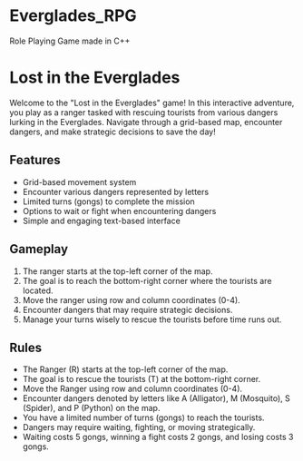 # Everglades_RPG
Role Playing Game made in C++

# Lost in the Everglades

Welcome to the "Lost in the Everglades" game! In this interactive adventure, you play as a ranger tasked with rescuing tourists from various dangers lurking in the Everglades. Navigate through a grid-based map, encounter dangers, and make strategic decisions to save the day!

## Features

- Grid-based movement system
- Encounter various dangers represented by letters
- Limited turns (gongs) to complete the mission
- Options to wait or fight when encountering dangers
- Simple and engaging text-based interface

## Gameplay

1. The ranger starts at the top-left corner of the map.
2. The goal is to reach the bottom-right corner where the tourists are located.
3. Move the ranger using row and column coordinates (0-4).
4. Encounter dangers that may require strategic decisions.
5. Manage your turns wisely to rescue the tourists before time runs out.

## Rules

- The Ranger (R) starts at the top-left corner of the map.
- The goal is to rescue the tourists (T) at the bottom-right corner.
- Move the Ranger using row and column coordinates (0-4).
- Encounter dangers denoted by letters like A (Alligator), M (Mosquito), S (Spider), and P (Python) on the map.
- You have a limited number of turns (gongs) to reach the tourists.
- Dangers may require waiting, fighting, or moving strategically.
- Waiting costs 5 gongs, winning a fight costs 2 gongs, and losing costs 3 gongs.
